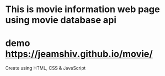 # This is movie information web page using movie database api

# demo https://jeamshiv.github.io/movie/

Create using HTML, CSS & JavaScript
